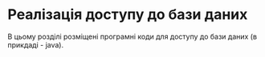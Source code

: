 # Реалізація доступу до бази даних

В цьому розділі розміщені програмні коди для доступу до бази даних (в прикдаді - java).
